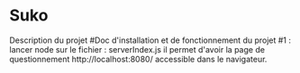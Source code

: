 # Suko
Description du projet
#Doc d'installation et de fonctionnement du projet
#1 : lancer node sur le fichier : serverIndex.js
il permet d'avoir la page de questionnement http://localhost:8080/ accessible dans le navigateur.
